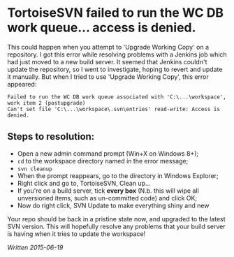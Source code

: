 # TortoiseSVN failed to run the WC DB work queue... access is denied.

This could happen when you attempt to 'Upgrade Working Copy' on a repository.
I got this error while resolving problems with a Jenkins job which had just moved to a new build server. It seemed that Jenkins couldn't update the repository, so I went to investigate, hoping to revert and update it manually. But when I tried to use 'Upgrade Working Copy', this error appeared:

	Failed to run the WC DB work queue associated with 'C:\...\workspace', work item 2 (postupgrade)
	Can't set file 'C:\...\workspace\.svn\entries' read-write: Access is denied.
	
## Steps to resolution:

 * Open a new admin command prompt (Win+X on Windows 8+);
 * `cd` to the workspace directory named in the error message;
 * `svn cleanup`
 * When the prompt reappears, go to the directory in Windows Explorer;
 * Right click and go to, TortoiseSVN, Clean up...
 * If you're on a build server, tick **every box** (N.b. this will wipe all unversioned items, such as un-committed code) and click OK;
 * Now do right click, SVN Update to make everything shiny and new
 
Your repo should be back in a pristine state now, and upgraded to the latest SVN version. This will hopefully resolve any problems that your build server is having when it tries to update the workspace!

*Written 2015-06-19*
